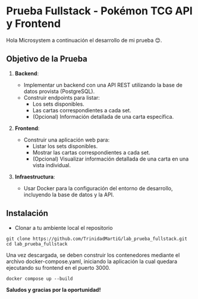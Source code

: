 # Prueba Fullstack - Pokémon TCG API y Frontend

Hola Microsystem a continuación el desarrollo de mi prueba 😊.

## Objetivo de la Prueba

1. **Backend**:
   - Implementar un backend con una API REST utilizando la base de datos provista (PostgreSQL).
   - Construir endpoints para listar:
     - Los sets disponibles.
     - Las cartas correspondientes a cada set.
     - (Opcional) Información detallada de una carta específica.

2. **Frontend**:
   - Construir una aplicación web para:
     - Listar los sets disponibles.
     - Mostrar las cartas correspondientes a cada set.
     - (Opcional) Visualizar información detallada de una carta en una vista individual.

3. **Infraestructura**:
   - Usar Docker para la configuración del entorno de desarrollo, incluyendo la base de datos y la API.

## Instalación 
- Clonar a tu ambiente local el repositorio
  
```
git clone https://github.com/TrinidadMartiG/lab_prueba_fullstack.git
cd lab_prueba_fullstack
```

Una vez descargada, se deben construir los contenedores mediante el archivo docker-compose.yaml, iniciando la aplicación la cual quedara ejecutando su frontend en el puerto 3000.

```
docker compose up --build
```

**Saludos y gracias por la oportunidad!**
